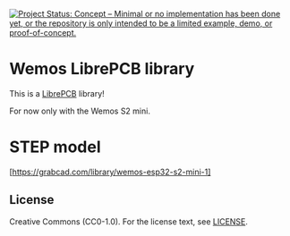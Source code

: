 [![Project Status: Concept – Minimal or no implementation has been done yet, or the repository is only intended to be a limited example, demo, or proof-of-concept.](https://www.repostatus.org/badges/latest/concept.svg)](https://www.repostatus.org/#concept)

# Wemos LibrePCB library


This is a [LibrePCB](https://librepcb.org) library!

For now only with the Wemos S2 mini.

# STEP model

[https://grabcad.com/library/wemos-esp32-s2-mini-1]

## License

Creative Commons (CC0-1.0). For the license text, see [LICENSE](LICENSE).
